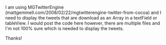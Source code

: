 I am using MGTwitterEngine (mattgemmell.com/2008/02/22/mgtwitterengine-twitter-from-cocoa) and I need to display the tweets that are download as an Array in a textField or tableView. I would post the code here however, there are multiple files and I'm not 100% sure which is needed to display the tweets.


Thanks!
